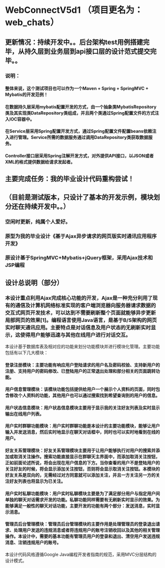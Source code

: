 # WebConnectV5d1 （项目更名为：web_chats）

## 更新情况：持续开发中。。后台架构test用例搭建完毕，从持久层到业务层到api接口层的设计范式提交完毕。。

### 说明：
#### 整体来说，这个测试项目也可以作为一个Maven + Spring + SpringMVC + Mybatis的开发范例！
#### 在数据持久层采用mybatis配置开发的方式，由一个抽象类MybatisRepository类及其实现类DataRepository类组成，并且两个类通过Spring配置文件的方式注入IOC容器中。
#### 在Service层采用Spring配置开发方式，通过Spring配置文件配置beans依赖注入进行管理。Service所需的数据服务通过调用DataRepository类获取数据服务。
#### Controller接口层采用Spring注解开发方式，对外提供API接口，以JSON或者XML的格式提供数据给请求发起者。
## 主要完成任务：我的毕业设计代码重构尝试！
## （目前是测试版本，只设计了基本的开发示例，模块划分还在持续开发中。。）
### 空闲时更新，纯属个人爱好。
### 原型为我的毕业设计《基于Ajax异步请求的网页版实时通讯应用程序开发》
### 原设计基于SpringMVC+Mybatis+jQuery框架，采用Ajax技术和JSP编程
## 设计总说明（部分）
### 本设计重点利用Ajax完成核心功能的开发，Ajax是一种充分利用了现有的通信及计算机网络标准实现的客户端浏览器向服务器请求数据的交互式网页开发技术，可以达到不需要刷新整个页面就能够异步更新局部网页的效果[1]。编程语言使用Java语言，是基于B/S架构的网页实时聊天通讯应用。主要特点是对话信息及用户状态的无刷新实时显示，这使得用户能够迅速与其他在线用户进行对话交互。
本设计基于数据库表及相对应的功能来划分功能模块并进行模块化管理。主要功能包括有以下几大模块：
#### 登录注册模块：主要功能有响应用户登陆请求的用户名及密码校验、支持新用户的注册、支持用户的密码修改、已登陆用户的正常退出处理和部分相关的页面跳转功能。
#### 用户信息管理模块：该模块功能包括提供给用户一个展示个人资料的页面，同时包含修改个人资料的功能，其他用户也可以通过搜索找到希望查询到的用户的信息。
#### 用户状态信息模块：用户状态信息模块主要用于显示我的关注好友列表及实时显示输出在线用户列表。
#### 用户实时群聊功能模块：用户实时群聊功能是本设计的主要功能模块，能够让用户输入并发送消息，然后实时地显示在聊天对话框中，同时也可以实时地看到在线的用户。
#### 好友关系管理模块：好友关系管理模块主要用于让用户能够执行对用户的搜索并添加或取消关注操作。搜索功能直接显示在群聊天主界面中，而添加取消关注按钮，正如前面论述所说，将会出现在用户信息的下方。当你查看的用户不是登陆用户的关注好友的时候，将会显示添加关注按钮，否则将会显示取消关注按钮。本模块的好友关系是双向的，无需经过对方同意就可以添加关注，并且一方关注另一方的关注好友列表也将显示为已关注。
#### 用户实时私聊功能模块：用户实时私聊模块主要是为了满足部分用户与指定用户间单独的聊天对话需求开发的功能。私聊功能同样需要有无刷新实时显示的效果。为能够满足一般性的聊天对话功能，主要开发的功能有两个部分：发送消息，实时显示消息。
#### 管理员后台管理模块：管理员后台管理模块的主要作用是处理管理员的登录退出请求、处理用户发送的违规消息或者将违规用户的账号注销收回以及其他的相关管理操作。本设计中，需要的基本功能有管理员用户的登录和退出、清空用户发送违规消息、注销违规用户的账号。
本设计代码风格遵循Google Java编程开发者指南的规范，采用MVC分层结构的设计模式。